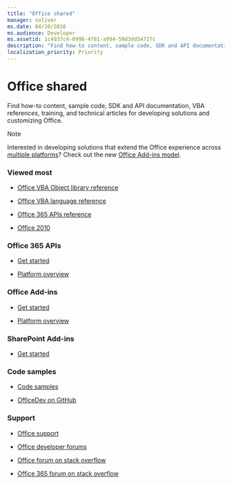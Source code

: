 ```yaml
---
title: "Office shared"
manager: soliver
ms.date: 04/20/2016
ms.audience: Developer
ms.assetid: 1c4937c4-0998-4f81-a994-50d3dd54727c
description: "Find how-to content, sample code, SDK and API documentation, VBA references, training, and technical articles for developing solutions and customizing Office."
localization_priority: Priority
---
```


# Office shared

Find how-to content, sample code, SDK and API documentation, VBA references, training, and technical articles for developing solutions and customizing Office.
  
> [!NOTE]
> Interested in developing solutions that extend the Office experience across [multiple platforms](https://docs.microsoft.com/office/dev/add-ins/overview/office-add-in-availability)? Check out the new [Office Add-ins model](https://docs.microsoft.com/office/dev/add-ins/overview/office-add-ins). 
  
### Viewed most
  
- [Office VBA Object library reference](https://docs.microsoft.com/office/vba/api/overview/library-reference)
  
- [Office VBA language reference](https://docs.microsoft.com/office/vba/api/overview/language-reference)
  
- [Office 365 APIs reference](https://docs.microsoft.com/previous-versions/office/office-365-api/)
  
- [Office 2010](https://docs.microsoft.com/previous-versions/office/developer/office-2010/cc313152(v=office.12))
  
### Office 365 APIs
  
- [Get started](https://developer.microsoft.com/en-us/office/docs)
  
- [Platform overview](https://docs.microsoft.com/previous-versions/office/office-365-api/)
  
### Office Add-ins
  
- [Get started](https://docs.microsoft.com/office/dev/add-ins/)

- [Platform overview](https://docs.microsoft.com/office/dev/add-ins/overview/office-add-ins)
  
### SharePoint Add-ins
  
- [Get started](https://docs.microsoft.com/sharepoint/dev/sp-add-ins/sharepoint-add-ins)
  
### Code samples
  
- [Code samples](https://developer.microsoft.com/office/gallery/?filterBy=Samples)
  
- [OfficeDev on GitHub](https://github.com/OfficeDev)
  
### Support
  
- [Office support](https://support.office.com/)
  
- [Office developer forums](https://social.msdn.microsoft.com/Forums/office/home?category=officedev)
  
- [Office forum on stack overflow](https://stackoverflow.com/questions/tagged/ms-office)
  
- [Office 365 forum on stack overflow](https://stackoverflow.com/questions/tagged/office365)
  

